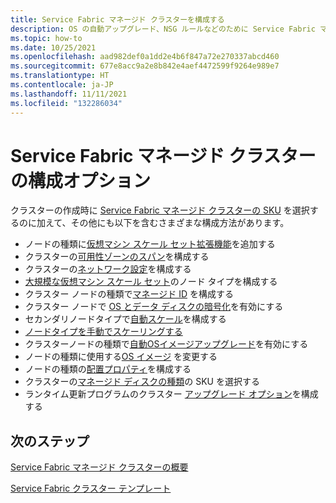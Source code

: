 ```yaml
---
title: Service Fabric マネージド クラスターを構成する
description: OS の自動アップグレード、NSG ルールなどのために Service Fabric マネージド クラスターを構成する方法について説明します。
ms.topic: how-to
ms.date: 10/25/2021
ms.openlocfilehash: aad982def0a1dd2e4b6f847a72e270337abcd460
ms.sourcegitcommit: 677e8acc9a2e8b842e4aef4472599f9264e989e7
ms.translationtype: HT
ms.contentlocale: ja-JP
ms.lasthandoff: 11/11/2021
ms.locfileid: "132286034"
---
```

# <a name="service-fabric-managed-cluster-configuration-options"></a>Service Fabric マネージド クラスターの構成オプション

クラスターの作成時に [Service Fabric マネージド クラスターの SKU](overview-managed-cluster.md#service-fabric-managed-cluster-skus) を選択するのに加えて、その他にも以下を含むさまざまな構成方法があります。

* ノードの種類に[仮想マシン スケール セット拡張機能](how-to-managed-cluster-vmss-extension.md)を追加する
* クラスターの[可用性ゾーンのスパン](how-to-managed-cluster-availability-zones.md)を構成する
* クラスターの[ネットワーク設定](how-to-managed-cluster-networking.md)を構成する
* [大規模な仮想マシン スケール セット](how-to-managed-cluster-large-virtual-machine-scale-sets.md)のノード タイプを構成する
* クラスター ノードの種類で[マネージド ID](how-to-managed-identity-managed-cluster-virtual-machine-scale-sets.md) を構成する
* クラスター ノードで [OS とデータ ディスクの暗号化](how-to-managed-cluster-enable-disk-encryption.md)を有効にする
* セカンダリノードタイプで[自動スケール](how-to-managed-cluster-autoscale.md)を構成する
* [ノードタイプを手動でスケーリングする](how-to-managed-cluster-modify-node-type.md#scale-a-node-type-manually-with-portal)
* クラスターノードの種類で[自動OSイメージアップグレード](how-to-managed-cluster-modify-node-type.md#enable-automatic-os-image-upgrades)を有効にする
* ノードの種類に使用する[OS イメージ](how-to-managed-cluster-modify-node-type.md#modify-the-os-image-for-a-node-type-with-portal) を変更する
* ノードの種類の[配置プロパティ](how-to-managed-cluster-modify-node-type.md#configure-placement-properties-for-a-node-type-with-portal)を構成する
* クラスターの[マネージド ディスクの種類](how-to-managed-cluster-managed-disk.md)の SKU を選択する
* ランタイム更新プログラムのクラスター [アップグレード オプション](how-to-managed-cluster-upgrades.md)を構成する


## <a name="next-steps"></a>次のステップ

[Service Fabric マネージド クラスターの概要](overview-managed-cluster.md)

[Service Fabric クラスター テンプレート](https://github.com/Azure-Samples/service-fabric-cluster-templates)
